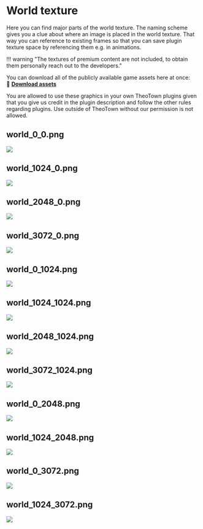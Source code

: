 # World texture

Here you can find major parts of the world texture. The naming scheme gives you a clue about where an image is placed in the world texture. That way you can reference to existing frames so that you can save plugin texture space by referencing them e.g. in animations.

!!! warning "The textures of premium content are not included, to obtain them personally reach out to the developers."

You can download all of the publicly available game assets here at once: </br>
:link: [**Download assets**](https://forum.theotown.com/plugins/theotown_public_assets.zip)

You are allowed to use these graphics in your own TheoTown plugins given that you give us credit in the plugin description and follow the other rules regarding plugins. Use outside of TheoTown without our permission is not allowed.

## world_0_0.png
[![](https://forum.theotown.com/plugins/theotown_public_assets/world_0_0.png)](https://forum.theotown.com/plugins/theotown_public_assets/world_0_0.png)

## world_1024_0.png
[![](https://forum.theotown.com/plugins/theotown_public_assets/world_1024_0.png)](https://forum.theotown.com/plugins/theotown_public_assets/world_1024_0.png)

## world_2048_0.png
[![](https://forum.theotown.com/plugins/theotown_public_assets/world_2048_0.png)](https://forum.theotown.com/plugins/theotown_public_assets/world_2048_0.png)

## world_3072_0.png
[![](https://forum.theotown.com/plugins/theotown_public_assets/world_3072_0.png)](https://forum.theotown.com/plugins/theotown_public_assets/world_3072_0.png)

## world_0_1024.png
[![](https://forum.theotown.com/plugins/theotown_public_assets/world_0_1024.png)](https://forum.theotown.com/plugins/theotown_public_assets/world_0_1024.png)

## world_1024_1024.png
[![](https://forum.theotown.com/plugins/theotown_public_assets/world_1024_1024.png)](https://forum.theotown.com/plugins/theotown_public_assets/world_1024_1024.png)

## world_2048_1024.png
[![](https://forum.theotown.com/plugins/theotown_public_assets/world_2048_1024.png)](https://forum.theotown.com/plugins/theotown_public_assets/world_2048_1024.png)

## world_3072_1024.png
[![](https://forum.theotown.com/plugins/theotown_public_assets/world_3072_1024.png)](https://forum.theotown.com/plugins/theotown_public_assets/world_3072_1024.png)

## world_0_2048.png
[![](https://forum.theotown.com/plugins/theotown_public_assets/world_0_2048.png)](https://forum.theotown.com/plugins/theotown_public_assets/world_0_2048.png)

## world_1024_2048.png
[![](https://forum.theotown.com/plugins/theotown_public_assets/world_1024_2048.png)](https://forum.theotown.com/plugins/theotown_public_assets/world_1024_2048.png)

## world_0_3072.png
[![](https://forum.theotown.com/plugins/theotown_public_assets/world_0_3072.png)](https://forum.theotown.com/plugins/theotown_public_assets/world_0_3072.png)

## world_1024_3072.png
[![](https://forum.theotown.com/plugins/theotown_public_assets/world_1024_3072.png)](https://forum.theotown.com/plugins/theotown_public_assets/world_1024_3072.png)
